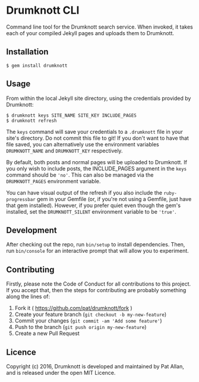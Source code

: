 # Drumknott CLI

Command line tool for the Drumknott search service. When invoked, it takes each of your compiled Jekyll pages and uploads them to Drumknott.

## Installation

    $ gem install drumknott

## Usage

From within the local Jekyll site directory, using the credentials provided by Drumknott:

    $ drumknott keys SITE_NAME SITE_KEY INCLUDE_PAGES
    $ drumknott refresh

The `keys` command will save your credentials to a `.drumknott` file in your site's directory. Do not commit this file to git! If you don't want to have that file saved, you can alternatively use the environment variables `DRUMKNOTT_NAME` and `DRUMKNOTT_KEY` respectively.

By default, both posts and normal pages will be uploaded to Drumknott. If you only wish to include posts, the INCLUDE_PAGES argument in the `keys` command should be `'no'`. This can also be managed via the `DRUMKNOTT_PAGES` environment variable.

You can have visual output of the refresh if you also include the `ruby-progressbar` gem in your Gemfile (or, if you're not using a Gemfile, just have that gem installed). However, if you prefer quiet even though the gem's installed, set the `DRUMKNOTT_SILENT` environment variable to be `'true'`.

## Development

After checking out the repo, run `bin/setup` to install dependencies. Then, run `bin/console` for an interactive prompt that will allow you to experiment.

## Contributing

Firstly, please note the Code of Conduct for all contributions to this project. If you accept that, then the steps for contributing are probably something along the lines of:

1. Fork it ( https://github.com/pat/drumknott/fork )
2. Create your feature branch (`git checkout -b my-new-feature`)
3. Commit your changes (`git commit -am 'Add some feature'`)
4. Push to the branch (`git push origin my-new-feature`)
5. Create a new Pull Request

## Licence

Copyright (c) 2016, Drumknott is developed and maintained by Pat Allan, and is
released under the open MIT Licence.
